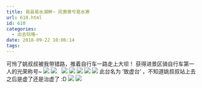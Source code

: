 ```yaml
---
title: 易县易水湖畔~ 风萧萧兮易水寒
url: 610.html
id: 610
categories:
  - 出去玩咯~
date: 2018-09-22 10:06:14
tags:
---
```


可怜了姚叔叔被我带错路，推着自行车一路走上大坝！ 获得进景区骑自行车第一人的光荣称号~ [![](http://www.binkatherine.com/wordpress/wp-content/uploads/2018/09/IMG_3943-e1537927331445-225x300.jpg)](http://www.binkatherine.com/wordpress/wp-content/uploads/2018/09/IMG_3943-e1537927331445.jpg) [![](http://www.binkatherine.com/wordpress/wp-content/uploads/2018/09/IMG_3951-300x225.jpg)](http://www.binkatherine.com/wordpress/wp-content/uploads/2018/09/IMG_3951.jpg)   [![](http://www.binkatherine.com/wordpress/wp-content/uploads/2018/09/IMG_3957-300x225.jpg)](http://www.binkatherine.com/wordpress/wp-content/uploads/2018/09/IMG_3957.jpg) [![](http://www.binkatherine.com/wordpress/wp-content/uploads/2018/09/IMG_3969-300x225.jpg)](http://www.binkatherine.com/wordpress/wp-content/uploads/2018/09/IMG_3969.jpg) [![](http://www.binkatherine.com/wordpress/wp-content/uploads/2018/09/IMG_3982-300x225.jpg)](http://www.binkatherine.com/wordpress/wp-content/uploads/2018/09/IMG_3982.jpg) [![](http://www.binkatherine.com/wordpress/wp-content/uploads/2018/09/IMG_3984-300x225.jpg)](http://www.binkatherine.com/wordpress/wp-content/uploads/2018/09/IMG_3984.jpg) [![](http://www.binkatherine.com/wordpress/wp-content/uploads/2018/09/IMG_3987-300x225.jpg)](http://www.binkatherine.com/wordpress/wp-content/uploads/2018/09/IMG_3987.jpg) 此台名为 ‘致虚台’ ，不知道姚叔叔站上去之后是虚了还是治虚了 :D [![](http://www.binkatherine.com/wordpress/wp-content/uploads/2018/09/IMG_3988-300x225.jpg)](http://www.binkatherine.com/wordpress/wp-content/uploads/2018/09/IMG_3988.jpg) [![](http://www.binkatherine.com/wordpress/wp-content/uploads/2018/09/IMG_3989-300x225.jpg)](http://www.binkatherine.com/wordpress/wp-content/uploads/2018/09/IMG_3989.jpg)